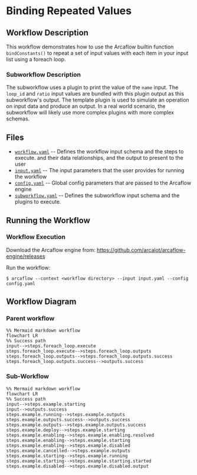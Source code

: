 # Binding Repeated Values

## Workflow Description

This workflow demonstrates how to use the Arcaflow builtin function `bindConstants()` to repeat a set of input values with each item in your input list using a foreach loop.

### Subworkflow Description

The subworkflow uses a plugin to print the value of the `name` input.  The `loop_id` and `ratio` input values are bundled with this plugin output as this subworkflow's output. The template plugin is used to simulate an operation on input data and produce an output. In a real world scenario, the subworkflow will likely use more complex plugins with more complex schemas.

## Files

- [`workflow.yaml`](workflow.yaml) -- Defines the workflow input schema and the steps to execute.
  and their data relationships, and the output to present to the user
- [`input.yaml`](input.yaml) -- The input parameters that the user provides for running
  the workflow
- [`config.yaml`](config.yaml) -- Global config parameters that are passed to the Arcaflow
  engine
- [`subworkflow.yaml`](subworkflow.yaml) -- Defines the subworkflow input schema and the plugins to execute.
                     
## Running the Workflow

### Workflow Execution

Download the Arcaflow engine from: https://github.com/arcalot/arcaflow-engine/releases
 
Run the workflow:
```
$ arcaflow --context <workflow directory> --input input.yaml --config config.yaml
```

## Workflow Diagram 

### Parent workflow

```mermaid
%% Mermaid markdown workflow
flowchart LR
%% Success path
input-->steps.foreach_loop.execute
steps.foreach_loop.execute-->steps.foreach_loop.outputs
steps.foreach_loop.outputs-->steps.foreach_loop.outputs.success
steps.foreach_loop.outputs.success-->outputs.success
```
### Sub-Workflow
```mermaid
%% Mermaid markdown workflow
flowchart LR
%% Success path
input-->steps.example.starting
input-->outputs.success
steps.example.running-->steps.example.outputs
steps.example.outputs.success-->outputs.success
steps.example.outputs-->steps.example.outputs.success
steps.example.deploy-->steps.example.starting
steps.example.enabling-->steps.example.enabling.resolved
steps.example.enabling-->steps.example.starting
steps.example.enabling-->steps.example.disabled
steps.example.cancelled-->steps.example.outputs
steps.example.starting-->steps.example.running
steps.example.starting-->steps.example.starting.started
steps.example.disabled-->steps.example.disabled.output
```